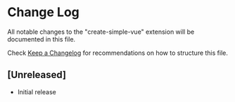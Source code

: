 # Change Log

All notable changes to the "create-simple-vue" extension will be documented in this file.

Check [Keep a Changelog](http://keepachangelog.com/) for recommendations on how to structure this file.

## [Unreleased]

- Initial release